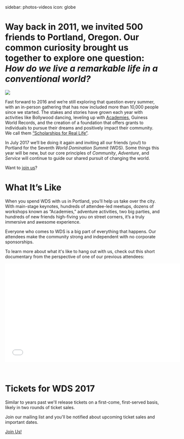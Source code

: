 sidebar: photos-videos
icon: globe

# Way back in 2011, we invited 500 friends to Portland, Oregon. Our common curiosity brought us together to explore one question: *How do we live a remarkable life in a conventional world?* 

<div class="zig-zags_blue"></div>

<img id="story-img-1" src="/images/story/circle-1.jpg"/>

Fast forward to 2016 and we’re still exploring that question every summer, with an in-person gathering that has now included more than 10,000 people since we started. The stakes and stories have grown each year with activities like Bollywood dancing, leveling up with [Academies](/academies), Guiness World Records, and the creation of a foundation that offers grants to individuals to pursue their dreams and positively impact their community. We call them [“Scholarships for Real Life”](/foundation).

In July 2017 we’ll be doing it again and inviting all our friends (you!) to Portland for the Seventh *World Domination Summit* (WDS). Some things this year will be new, but our core principles of *Community*, *Adventure*, and *Service* will continue to guide our shared pursuit of changing the world. 

Want to [join us](/register)?

# **What It’s Like**
 
When you spend WDS with us in Portland, you’ll help us take over the city. With main-stage keynotes, hundreds of attendee-led meetups, dozens of workshops known as “Academies,” adventure activities, two big parties, and hundreds of new friends high-fiving you on street corners, it’s a truly immersive and awesome experience.
 
Everyone who comes to WDS is a big part of everything that happens. Our attendees make the community strong and independent with no corporate sponsorships. 

To learn more about what it's like to hang out with us, check out this short documentary from the perspective of one of our previous attendees:

<iframe src="//player.vimeo.com/video/109903000?title=0&amp;byline=0&amp;portrait=0&amp;color=adbf27" width="570" height="321" frameborder="0" webkitallowfullscreen mozallowfullscreen allowfullscreen></iframe>

&nbsp;

<div class="zig-zags_blue"></div>

# **Tickets for WDS 2017**

Similar to years past we'll release tickets on a first-come, first-served basis, likely in two rounds of ticket sales.

Join our mailing list and you'll be notified about upcoming ticket sales and important dates.

<a href="https://2017.worlddominationsummit.com/" target="blank"> Join Us!</a>

<!-- # 
<a href="/academies" class="register-banner"><span class="reg-heading">Register now for Academies!</span><span class="reg-subhead">The main stage show is sold out, but you can still attend WDS Academies.</span></a>
-->
